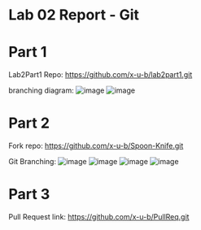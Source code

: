 # Lab 02 Report - Git

# Part 1

Lab2Part1 Repo: https://github.com/x-u-b/lab2part1.git

branching diagram:
![image](https://user-images.githubusercontent.com/86938356/150654227-78e476e1-dd8e-4f35-bf8a-a4af4f33dbd7.png)
![image](https://user-images.githubusercontent.com/86938356/150654271-1c27a850-e799-483e-bcdf-b36ee9d26c10.png)

# Part 2

Fork repo: https://github.com/x-u-b/Spoon-Knife.git

Git Branching: 
![image](https://user-images.githubusercontent.com/86938356/150654825-388200bc-ccbf-441d-94f7-3f105828372e.png)
![image](https://user-images.githubusercontent.com/86938356/150654926-3f625660-cc25-4eec-b19a-6471d7f81ca6.png)
![image](https://user-images.githubusercontent.com/86938356/150655063-3d750c58-c937-4f82-9772-70173e2a891e.png)
![image](https://user-images.githubusercontent.com/86938356/150655138-6a58f64f-cf32-41e0-9ff1-af01fcbbf764.png)

# Part 3

Pull Request link: https://github.com/x-u-b/PullReq.git

